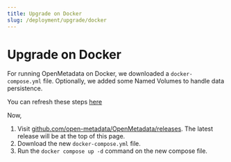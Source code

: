 ```yaml
---
title: Upgrade on Docker
slug: /deployment/upgrade/docker
---
```


# Upgrade on Docker

For running OpenMetadata on Docker, we downloaded a `docker-compose.yml` file. Optionally, we added some
Named Volumes to handle data persistence.

<Note>

You can refresh these steps [here](/deployment/docker)

</Note>

Now,

1. Visit [github.com/open-metadata/OpenMetadata/releases](github.com/open-metadata/OpenMetadata/releases). The
    latest release will be at the top of this page.
2. Download the new `docker-compose.yml` file.
3. Run the `docker compose up -d` command on the new compose file.
